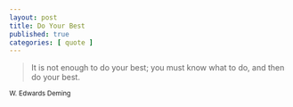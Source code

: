 ```yaml
---
layout: post
title: Do Your Best
published: true
categories: [ quote ]
---
```


<blockquote>
It is not enough to do your best; you must know what to do, and
then do your best.
</blockquote>
<small>W. Edwards Deming</small>
